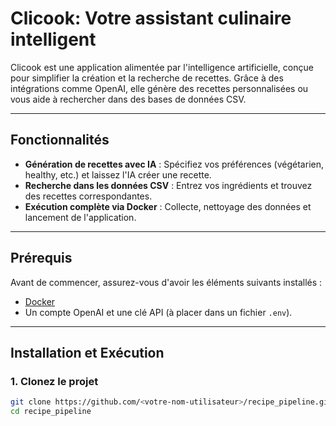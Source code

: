 # Clicook: Votre assistant culinaire intelligent

Clicook est une application alimentée par l'intelligence artificielle, conçue pour simplifier la création et la recherche de recettes. Grâce à des intégrations comme OpenAI, elle génère des recettes personnalisées ou vous aide à rechercher dans des bases de données CSV.

---

## **Fonctionnalités**

- **Génération de recettes avec IA** : Spécifiez vos préférences (végétarien, healthy, etc.) et laissez l'IA créer une recette.
- **Recherche dans les données CSV** : Entrez vos ingrédients et trouvez des recettes correspondantes.
- **Exécution complète via Docker** : Collecte, nettoyage des données et lancement de l'application.

---

## **Prérequis**

Avant de commencer, assurez-vous d'avoir les éléments suivants installés :
- [Docker](https://docs.docker.com/get-docker/)
- Un compte OpenAI et une clé API (à placer dans un fichier `.env`).

---

## **Installation et Exécution**

### **1. Clonez le projet**
```bash
git clone https://github.com/<votre-nom-utilisateur>/recipe_pipeline.git
cd recipe_pipeline
